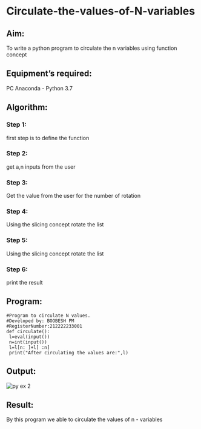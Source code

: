 # Circulate-the-values-of-N-variables
## Aim:
To write a python program to circulate the n variables using function concept
## Equipment’s required:
PC
Anaconda - Python 3.7
## Algorithm: 
### Step 1: 
first step is to define the function
### Step 2: 
get a,n inputs from the user
### Step 3: 
Get the value from the user for the number of rotation
### Step 4: 
Using the slicing concept rotate the list
### Step 5: 
Using the slicing concept rotate the list
### Step 6: 
print the result
## Program:
```
#Program to circulate N values.
#Developed by: BOOBESH PM
#RegisterNumber:212222233001
def circulate():
 l=eval(input())
 n=int(input())
 l=l[n: ]+l[ :n]
 print("After circulating the values are:",l)
```
## Output:
![py ex 2](https://github.com/Boobeshkrishna/Circulate-the-values-of-N-variables/assets/141472052/ff3ac40a-1878-4571-8530-9aa2677c3791)

## Result:
By this program we able to circulate the values of n - variables
